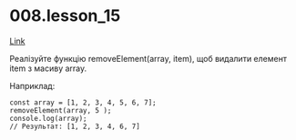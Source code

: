 # 008.lesson_15

[Link](https://witnesstime.github.io/FrontEndPro_Kolesnikov_HWs/008.lesson_15/index.html)

Реалізуйте функцію removeElement(array, item), щоб видалити елемент item з масиву array.

Наприклад:
```
const array = [1, 2, 3, 4, 5, 6, 7];
removeElement(array, 5 );
console.log(array);
// Результат: [1, 2, 3, 4, 6, 7]
```